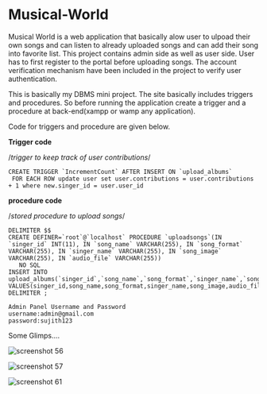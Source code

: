 # Musical-World
Musical World is a web application that basically alow user to ulpoad their own songs and can listen to already uploaded songs and can add their song into favorite list.
This project contains admin side as well as user side.
User has to first register to the portal before uploading songs.
The account verification mechanism have been included in the project to verify user authentication.

This is basically my DBMS mini project.
The site basically includes triggers and procedures.
So before running the application create a trigger and a procedure at back-end(xampp or wamp any application).

Code for triggers and procedure are given below.

****Trigger code****

/*trigger to keep track of user contributions*/
```
CREATE TRIGGER `IncrementCount` AFTER INSERT ON `upload_albums`
 FOR EACH ROW update user set user.contributions = user.contributions + 1 where new.singer_id = user.user_id
 ```
 ****procedure code****
 
 /*stored procedure to upload songs*/
 ```
 DELIMITER $$
CREATE DEFINER=`root`@`localhost` PROCEDURE `uploadsongs`(IN `singer_id` INT(11), IN `song_name` VARCHAR(255), IN `song_format` VARCHAR(255), IN `singer_name` VARCHAR(255), IN `song_image` VARCHAR(255), IN `audio_file` VARCHAR(255))
    NO SQL
INSERT INTO upload_albums(`singer_id`,`song_name`,`song_format`,`singer_name`,`song_image`,`audio_file`) VALUES(singer_id,song_name,song_format,singer_name,song_image,audio_file)$$
DELIMITER ;
```
```
Admin Panel Username and Password
username:admin@gmail.com
password:sujith123
```


Some Glimps....

![screenshot 56](https://user-images.githubusercontent.com/38497682/52524811-476dc100-2cc7-11e9-9269-acc1bf00997c.png)


![screenshot 57](https://user-images.githubusercontent.com/38497682/52524822-610f0880-2cc7-11e9-8ad6-ff56945583d0.png)


![screenshot 61](https://user-images.githubusercontent.com/38497682/52524832-80a63100-2cc7-11e9-902a-62b0b52d14a1.png)


